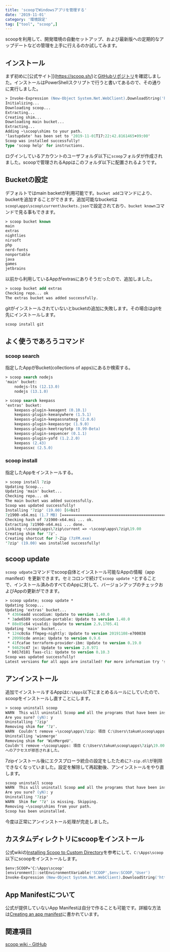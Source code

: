 ```yaml
---
title: 'scoopでWindowsアプリを管理する'
date: '2019-11-01'
category: '環境設定'
tag: ["tool", "scoop",]
---
```


scoopを利用して、開発環境の自動セットアップ、および最新版への定期的なアップデートなどの管理を上手に行えるのか試してみます。

## インストール

まず初めに[公式サイト]](<https://scoop.sh/>)と[GitHubリポジトリ](https://github.com/lukesampson/scoop)を確認しました。インストールはPowerShellスクリプトで行うと書いてあるので、その通りに実行しました。

```ps
> Invoke-Expression (New-Object System.Net.WebClient).DownloadString('https://get.scoop.sh')
Initializing...
Downloading scoop...
Extracting...
Creating shim...
Downloading main bucket...
Extracting...
Adding ~\scoop\shims to your path.
'lastupdate' has been set to '2019-11-01T17:22:42.8161465+09:00'
Scoop was installed successfully!
Type 'scoop help' for instructions.
```

ログインしているアカウントのユーザフォルダ以下に`scoop`フォルダが作成されました。scoopで管理されるAppはこのフォルダ以下に配置されるようです。

## Bucketの設定

デフォルトではmain backetが利用可能です。`bucket add`コマンドにより、bucketを追加することができます。追加可能なbucketは`scoop\apps\scoop\current\buckets.json`で設定されており、`bucket known`コマンドで見る事もできます。

```ps
> scoop bucket known
main
extras
nightlies
nirsoft
php
nerd-fonts
nonportable
java
games
jetbrains
```

以前から利用しているAppがextrasにありそうだったので、追加しました。

```ps
> scoop bucket add extras
Checking repo... ok
The extras bucket was added successfully.
```

gitがインストールされていないとbucketの追加に失敗します。その場合はgitを先にインストールします。

```ps
scoop install git
```

## よく使うであろうコマンド

### scoop search

指定したAppがBucket(collections of apps)にあるか検索する。

```ps
> scoop search nodejs
'main' bucket:
    nodejs-lts (12.13.0)
    nodejs (13.1.0)

> scoop search keepass
'extras' bucket:
    keepass-plugin-keeagent (0.10.1)
    keepass-plugin-keeanywhere (1.5.1)
    keepass-plugin-keepassnatmsg (2.0.6)
    keepass-plugin-keepassrpc (1.9.0)
    keepass-plugin-keetraytotp (0.99-Beta)
    keepass-plugin-sequencer (0.1.1)
    keepass-plugin-yafd (1.2.2.0)
    keepass (2.43)
    keepassxc (2.5.0)
```

### scoop install

指定したAppをインストールする。

```ps
> scoop install 7zip
Updating Scoop...
Updating 'main' bucket...
Checking repo... ok
The main bucket was added successfully.
Scoop was updated successfully!
Installing '7zip' (19.00) [64bit]
7z1900-x64.msi (1.7 MB) [===============================================================================================] 100%
Checking hash of 7z1900-x64.msi ... ok.
Extracting 7z1900-x64.msi ... done.
Linking ~\scoop\apps\7zip\current => ~\scoop\apps\7zip\19.00
Creating shim for '7z'.
Creating shortcut for 7-Zip (7zFM.exe)
'7zip' (19.00) was installed successfully!
```

## scoop update

`scoop udpate`コマンドでscoop自体とインストール可能なAppの情報（app manifest）を更新できます。セミコロンで続けて`scoop update *`とすることで、インストール済みのすべてのAppに対して、バージョンアップのチェックおよびAppの更新ができます。

```ps
> scoop update; scoop update *
Updating Scoop...
Updating 'extras' bucket...
 * 4366eadd vscodium: Update to version 1.40.0                           2 hours ago
 * 3ade6589 vscodium-portable: Update to version 1.40.0                  2 hours ago
 * 88e85c64 vivaldi: Update to version 2.9.1705.41                       2 hours ago
Updating 'main' bucket...
 * 124c0c6a ffmpeg-nightly: Update to version 20191108-e700038           2 hours ago
 * 20998cde annie: Update to version 0.9.6                               2 hours ago
 * 41fcafae terraform-provider-ibm: Update to version 0.19.0             3 hours ago
 * 94629c47 jx: Update to version 2.0.971                                3 hours ago
 * b017d181 faas-cli: Update to version 0.10.3                           3 hours ago
Scoop was updated successfully!
Latest versions for all apps are installed! For more information try 'scoop status'
```

## アンインストール

追加でインストールするAppは`C:\Apps`以下にまとめるルールにしていたので、scoopをインストールし直すことにします。

```ps
> scoop uninstall scoop
WARN  This will uninstall Scoop and all the programs that have been installed with Scoop!
Are you sure? (yN): y
Uninstalling '7zip'
Removing shim for '7z'.
WARN  Couldn't remove ~\scoop\apps\7zip: 項目 C:\Users\takum\scoop\apps\7zip\19.00\7-zip.dll を削除できません: パス '7-zip.dll' へのアクセスが拒否されました。.Exception
Uninstalling 'winmerge'
Removing shim for 'WinMergeU'.
Couldn't remove ~\scoop\apps: 項目 C:\Users\takum\scoop\apps\7zip\19.00\7-zip.dll を削除できません: パス '7-zip.dll'
へのアクセスが拒否されました。
```

7zipインストール後にエクスプローラ統合の設定をしたために`7-zip.dll`が削除できなくなっていました。設定を解除して再起動後、アンインストールをやり直します。

```ps
scoop uninstall scoop
WARN  This will uninstall Scoop and all the programs that have been installed with Scoop!
Are you sure? (yN): y
Uninstalling '7zip'
WARN  Shim for '7z' is missing. Skipping.
Removing ~\scoop\shims from your path.
Scoop has been uninstalled.
```

今度は正常にアンインストール処理が完走しました。

## カスタムディレクトリにscoopをインストール

公式wikiの[Installing Scoop to Custom Directory](https://github.com/lukesampson/scoop/wiki/Quick-Start#installing-scoop-to-custom-directory)を参考にして、`C:\Apps\scoop`以下にscoopをインストールします。

```ps
$env:SCOOP='C:\Apps\scoop'
[environment]::setEnvironmentVariable('SCOOP',$env:SCOOP,'User')
Invoke-Expression (New-Object System.Net.WebClient).DownloadString('https://get.scoop.sh')
```

## App Manifestについて

公式が提供していないApp Manifestは自分で作ることも可能です。詳細な方法は[Creating an app manifest](https://github.com/lukesampson/scoop/wiki/Creating-an-app-manifest)に書かれています。

## 関連項目

[scoop wiki - GitHub](https://github.com/lukesampson/scoop/wiki)
